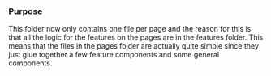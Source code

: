 ### Purpose

This folder now only contains one file per page and the reason for this is that all the logic for the features on the pages are in the features folder. This means that the files in the pages folder are actually quite simple since they just glue together a few feature components and some general components.